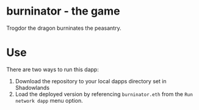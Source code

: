 # burninator - the game
Trogdor the dragon burninates the peasantry.

# Use

There are two ways to run this dapp:

1. Download the repository to your local dapps directory set in Shadowlands
2. Load the deployed version by referencing ``burninator.eth`` from the ``Run network dapp`` menu option.
